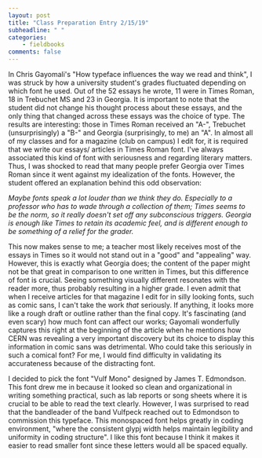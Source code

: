 ```yaml
---
layout: post
title: "Class Preparation Entry 2/15/19"
subheadline: " "
categories:
    - fieldbooks
comments: false
---
```


In Chris Gayomali's "How typeface influences the way we read and think", I was struck by how a university student's grades fluctuated depending on which font he used. Out of the 52 essays he wrote, 11 were in Times Roman, 18 in Trebuchet MS and 23 in Georgia. It is important to note that the student did not change his thought process about these essays, and the only thing that changed across these essays was the choice of type. The results are interesting: those in Times Roman received an "A-", Trebuchet (unsurprisingly) a "B-" and Georgia (surprisingly, to me) an "A". In almost all of my classes and for a magazine (club on campus) I edit for, it is required that we write our essays/ articles in Times Roman font. I've always associated this kind of font with seriousness and regarding literary matters. Thus, I was shocked to read that many people prefer Georgia over Times Roman since it went against my idealization of the fonts. However, the student offered an explanation behind this odd observation: 

*Maybe fonts speak a lot louder than we think they do. Especially to a professor who has to wade through a collection of them; Times seems to be the norm, so it really doesn't set off any subconscious triggers. Georgia is enough like Times to retain its academic feel, and is different enough to be something of a relief for the grader.*

This now makes sense to me; a teacher most likely receives most of the essays in Times so it would not stand out in a "good" and "appealing" way. However, this is exactly what Georgia does; the content of the paper might not be that great in comparison to one written in Times, but this difference of font is crucial. Seeing something visually different resonates with the reader more, thus probably resulting in a higher grade. I even admit that when I receive articles for that magazine I edit for in silly looking fonts, such as comic sans, I can't take the work *that* seriously. If anything, it looks more like a rough draft or outline rather than the final copy. It's fascinating (and even scary) how much font can affect our works; Gayomali wonderfully captures this right at the beginning of the article when he mentions how CERN was revealing a very important discovery but its choice to display this information in comic sans was detrimental. Who could take this seriously in such a comical font? For me, I would find difficulty in validating its accurateness because of the distracting font.

I decided to pick the font "Vulf Mono" designed by James T. Edmondson. This font drew me in because it looked so clean and organizational in writing something practical, such as lab reports or song sheets where it is crucial to be able to read the text clearly. However, I was surprised to read that the bandleader of the band Vulfpeck reached out to Edmondson to commission this typeface. This monospaced font helps greatly in coding environment, "where the consistent glypj width helps maintain legibility and uniformity in coding structure". I like this font because I think it makes it easier to read smaller font since these letters would all be spaced equally.  
